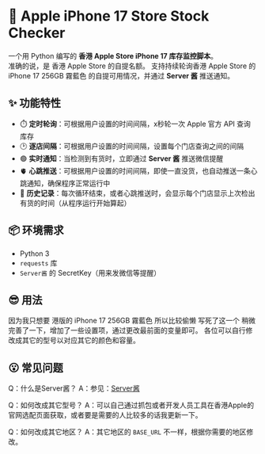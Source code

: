 # 🍎 Apple iPhone 17 Store Stock Checker

一个用 Python 编写的 **香港 Apple Store iPhone 17 库存监控脚本**。  
准确的说，是 香港 Apple Store 的自提名额。
支持持续轮询香港 Apple Store 的 iPhone 17 256GB 霧藍色 的自提可用情况，并通过 **Server 酱** 推送通知。  

## ✨ 功能特性

- ⏱️ **定时轮询**：可根据用户设置的时间间隔，x秒轮一次 Apple 官方 API 查询库存
- 🕑 **逐店间隔**：可根据用户设置的时间间隔，设置每个门店查询之间的间隔
- 🟢 **实时通知**：当检测到有货时，立即通过 **Server 酱** 推送微信提醒  
- 🫀 **心跳推送**：可根据用户设置的时间间隔，即使一直没货，也自动推送一条心跳通知，确保程序正常运行中  
- 📌 **历史记录**：每次循环结束，或者心跳推送时，会显示每个门店显示上次检出有货的时间（从程序运行开始算起）  

## 📦 环境需求

- Python 3
- `requests` 库  
- `Server酱` 的 SecretKey（用来发微信等提醒）

## 😎  用法

因为我只想要 港版的 iPhone 17 256GB 霧藍色 所以比较偷懒 写死了这一个
稍微完善了一下，增加了一些设置项，通过更改最前面的变量即可。
各位可以自行修改成其它的型号以对应其它的颜色和容量。

## 😮 常见问题

Q：什么是Server酱？
A：参见：[Server酱](https://sct.ftqq.com/)

Q：如何改成其它型号？
A：可以自己通过抓包或者开发人员工具在香港Apple的官网选配页面获取，或者要是需要的人比较多的话我更新一下。

Q：如何改成其它地区？
A：其它地区的 `BASE_URL` 不一样，根据你需要的地区修改。